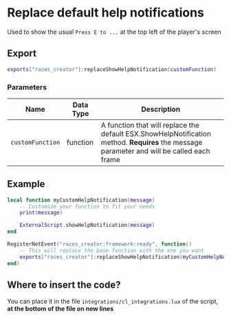 # Replace default help notifications

Used to show the usual `Press E to ...` at the top left of the player's screen

## Export

```lua
exports["races_creator"]:replaceShowHelpNotification(customFunction)
```

### Parameters

| Name             | Data Type | Description                                                                                                                                |
| ---------------- | --------- | ------------------------------------------------------------------------------------------------------------------------------------------ |
| `customFunction` | function  | A function that will replace the default ESX.ShowHelpNotification method. **Requires** the message parameter and will be called each frame |

## Example

```lua
local function myCustomHelpNotification(message)
    -- Customize your function to fit your needs
    print(message)

    ExternalScript.showHelpNotification(message)
end

RegisterNetEvent("races_creator:framework:ready", function() 
    -- This will replace the base function with the one you want
    exports["races_creator"]:replaceShowHelpNotification(myCustomHelpNotification)
end)
```

## Where to insert the code?

You can place it in the file `integrations/cl_integrations.lua` of the script, **at the bottom of the file on new lines**
